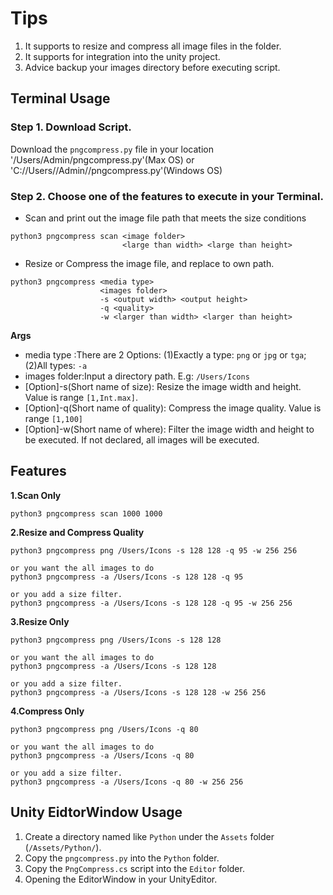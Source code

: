 # Tips

1. It supports to resize and compress all image files in the folder. 
2. It supports for integration into the unity project.
3. Advice backup your images directory before executing script.

## Terminal Usage

### Step 1. Download Script.

Download the `pngcompress.py` file in your location '/Users/Admin/pngcompress.py'(Max OS) or 'C://Users//Admin//pngcompress.py'(Windows OS)

### Step 2. Choose one of the features to execute in your Terminal.

- Scan and print out the image file path that meets the size conditions

```shell
python3 pngcompress scan <image folder> 
                         <large than width> <large than height>
```

- Resize or Compress the image file, and replace to own path.

```shell
python3 pngcompress <media type> 
                    <images folder> 
                    -s <output width> <output height> 
                    -q <quality> 
                    -w <larger than width> <larger than height>
```
**Args**

- media type :There are 2 Options: (1)Exactly a type: `png` or `jpg` or `tga`; (2)All types: `-a`
- images folder:Input a directory path. E.g: `/Users/Icons`
- [Option]-s(Short name of size): Resize the image width and height. Value is range `[1,Int.max]`.
- [Option]-q(Short name of quality): Compress the image quality. Value is range `[1,100]`
- [Option]-w(Short name of where): Filter the image width and height to be executed. If not declared, all images will be executed.

## Features

**1.Scan Only**

```shell
python3 pngcompress scan 1000 1000
```


**2.Resize and Compress Quality**

```shell
python3 pngcompress png /Users/Icons -s 128 128 -q 95 -w 256 256

or you want the all images to do
python3 pngcompress -a /Users/Icons -s 128 128 -q 95

or you add a size filter.
python3 pngcompress -a /Users/Icons -s 128 128 -q 95 -w 256 256
```

**3.Resize Only**

```shell
python3 pngcompress png /Users/Icons -s 128 128

or you want the all images to do
python3 pngcompress -a /Users/Icons -s 128 128

or you add a size filter.
python3 pngcompress -a /Users/Icons -s 128 128 -w 256 256
```

**4.Compress Only**

```shell
python3 pngcompress png /Users/Icons -q 80

or you want the all images to do
python3 pngcompress -a /Users/Icons -q 80

or you add a size filter.
python3 pngcompress -a /Users/Icons -q 80 -w 256 256
```

## Unity EidtorWindow Usage

1. Create a directory named like `Python` under the `Assets` folder (`/Assets/Python/`).
2. Copy the `pngcompress.py` into the `Python` folder.
3. Copy the `PngCompress.cs` script into the `Editor` folder.
4. Opening the EditorWindow in your UnityEditor.

